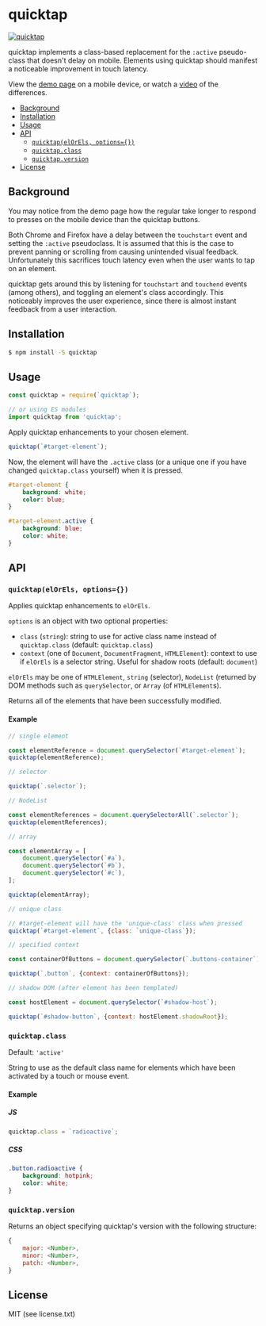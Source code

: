 # quicktap

[![quicktap](https://img.shields.io/npm/v/quicktap.svg)](https://www.npmjs.com/package/quicktap)

quicktap implements a class-based replacement for the `:active` pseudo-class that doesn't delay on mobile. Elements using quicktap should manifest a noticeable improvement in touch latency.

View the [demo page](https://marcoms.github.io/quicktap/demo) on a mobile device, or watch a [video](https://marcoms.github.io/quicktap/demo/res/video/demo.webm) of the differences.

<!-- START doctoc generated TOC please keep comment here to allow auto update -->
<!-- DON'T EDIT THIS SECTION, INSTEAD RE-RUN doctoc TO UPDATE -->


- [Background](#background)
- [Installation](#installation)
- [Usage](#usage)
- [API](#api)
  - [`quicktap(elOrEls, options={})`](#quicktapelorels-options)
  - [`quicktap.class`](#quicktapclass)
  - [`quicktap.version`](#quicktapversion)
- [License](#license)

<!-- END doctoc generated TOC please keep comment here to allow auto update -->

## Background

You may notice from the demo page how the regular take longer to respond to presses on the mobile device than the quicktap buttons.

Both Chrome and Firefox have a delay between the `touchstart` event and setting the `:active` pseudoclass. It is assumed that this is the case to prevent panning or scrolling from causing unintended visual feedback. Unfortunately this sacrifices touch latency even when the user wants to tap on an element.

quicktap gets around this by listening for `touchstart` and `touchend` events (among others), and toggling an element's class accordingly. This noticeably improves the user experience, since there is almost instant feedback from a user interaction.

## Installation

```bash
$ npm install -S quicktap
```

## Usage

```js
const quicktap = require(`quicktap`);

// or using ES modules
import quicktap from 'quicktap';
```

Apply quicktap enhancements to your chosen element.

```js
quicktap(`#target-element`);
```

Now, the element will have the `.active` class (or a unique one if you have changed `quicktap.class` yourself) when it is pressed.

```css
#target-element {
	background: white;
	color: blue;
}

#target-element.active {
	background: blue;
	color: white;
}
```

## API

### `quicktap(elOrEls, options={})`

Applies quicktap enhancements to `elOrEls`.

`options` is an object with two optional properties:
- `class` (`string`): string to use for active class name instead of `quicktap.class` (default: `quicktap.class`)
- `context` (one of `Document`, `DocumentFragment`, `HTMLElement`): context to use if `elOrEls` is a selector string. Useful for shadow roots (default: `document`)

`elOrEls` may be one of `HTMLElement`, `string` (selector), `NodeList` (returned by DOM methods such as `querySelector`, or `Array` (of `HTMLElement`s).

Returns all of the elements that have been successfully modified.

#### Example

```js
// single element

const elementReference = document.querySelector(`#target-element`);
quicktap(elementReference);

// selector

quicktap(`.selector`);

// NodeList

const elementReferences = document.querySelectorAll(`.selector`);
quicktap(elementReferences);

// array

const elementArray = [
	document.querySelector(`#a`),
	document.querySelector(`#b`),
	document.querySelector(`#c`),
];

quicktap(elementArray);

// unique class

// #target-element will have the 'unique-class' class when pressed
quicktap(`#target-element`, {class: `unique-class`});

// specified context

const containerOfButtons = document.querySelector(`.buttons-container`);

quicktap(`.button`, {context: containerOfButtons});

// shadow DOM (after element has been templated)

const hostElement = document.querySelector(`#shadow-host`);

quicktap(`#shadow-button`, {context: hostElement.shadowRoot});
```

### `quicktap.class`

Default: `'active'`

String to use as the default class name for elements which have been activated by a touch or mouse event.

#### Example

##### JS

```js
quicktap.class = `radioactive`;
```

##### CSS

```css
.button.radioactive {
	background: hotpink;
	color: white;
}
```

### `quicktap.version`

Returns an object specifying quicktap's version with the following structure:

```js
{
	major: <Number>,
	minor: <Number>,
	patch: <Number>,
}
```

## License

MIT (see license.txt)
